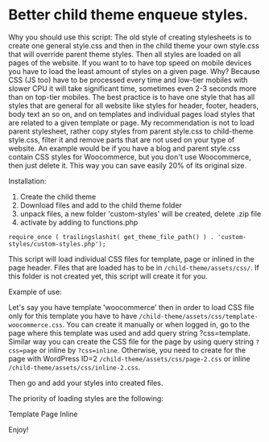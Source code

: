 # Better child theme enqueue styles.

Why you should use this script:
The old style of creating stylesheets is to create one general style.css and then in the child theme your own style.css that will override parent theme styles. Then all styles are loaded on all pages of the website. If you want to to have top speed on mobile devices you have to load the least amount of styles on a given page. Why? Because CSS (JS too) have to be processed every time and low-tier mobiles with slower CPU it will take significant time, sometimes even 2-3 seconds more than on top-tier mobiles. The best practice is to have one style that has all styles that are general for all website like styles for header, footer, headers, body text an so on, and on templates and individual pages load styles that are related to a given template or page. My recommendation is not to load parent stylesheet, rather copy styles from parent style.css to child-theme style.css, filter it and remove parts that are not used on your type of website. An example would be if you have a blog and parent style.css contain CSS styles for Woocommerce, but you don't use Woocommerce, then just delete it. This way you can save easily 20% of its original size. 

Installation:
1. Create the child theme
2. Download files and add to the child theme folder
3. unpack files, a new folder 'custom-styles' will be created, delete .zip file
3. activate by adding to functions.php 

```require_once ( trailingslashit( get_theme_file_path() ) . 'custom-styles/custom-styles.php');```

This script will load individual CSS files for template, page or inlined in the page header.
Files that are loaded has to be in ```/child-theme/assets/css/```. If this folder is not created yet, this script will create it for you.

Example of use:

Let's say you have template 'woocommerce' then in order to load CSS file only for this template you have to have ```/child-theme/assets/css/template-woocommerce.css```. You can create it manually or when logged in, go to the page where this template was used and add query string ?css=template. Similar way you can create the CSS file for the page by using query string ```?css=page``` or inline by ```?css=inline```. Otherwise, you need to create for the page with WordPress ID=2 ```/child-theme/assets/css/page-2.css``` or inline ```/child-theme/assets/css/inline-2.css```.

Then go and add your styles into created files.

The priority of loading styles are the following:

Template
Page
Inline

Enjoy!
